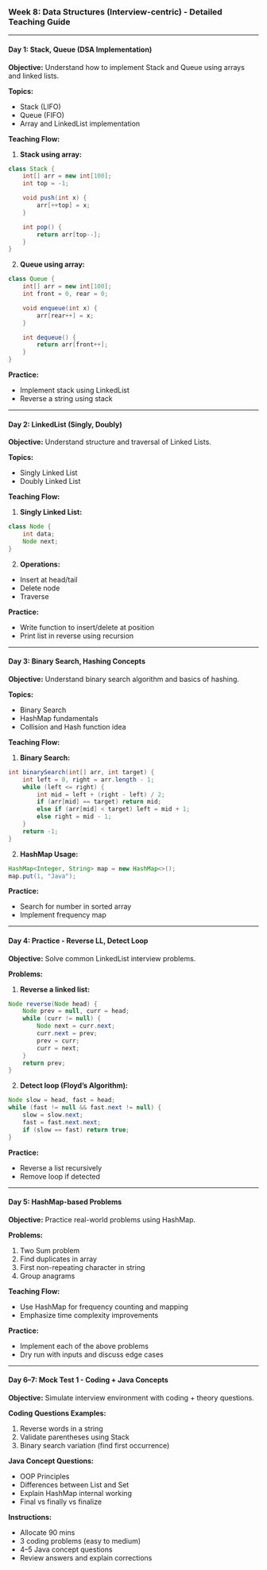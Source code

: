### Week 8: Data Structures (Interview-centric) - Detailed Teaching Guide

---

#### **Day 1: Stack, Queue (DSA Implementation)**

**Objective:** Understand how to implement Stack and Queue using arrays and linked lists.

**Topics:**

* Stack (LIFO)
* Queue (FIFO)
* Array and LinkedList implementation

**Teaching Flow:**

1. **Stack using array:**

```java
class Stack {
    int[] arr = new int[100];
    int top = -1;

    void push(int x) {
        arr[++top] = x;
    }

    int pop() {
        return arr[top--];
    }
}
```

2. **Queue using array:**

```java
class Queue {
    int[] arr = new int[100];
    int front = 0, rear = 0;

    void enqueue(int x) {
        arr[rear++] = x;
    }

    int dequeue() {
        return arr[front++];
    }
}
```

**Practice:**

* Implement stack using LinkedList
* Reverse a string using stack

---

#### **Day 2: LinkedList (Singly, Doubly)**

**Objective:** Understand structure and traversal of Linked Lists.

**Topics:**

* Singly Linked List
* Doubly Linked List

**Teaching Flow:**

1. **Singly Linked List:**

```java
class Node {
    int data;
    Node next;
}
```

2. **Operations:**

* Insert at head/tail
* Delete node
* Traverse

**Practice:**

* Write function to insert/delete at position
* Print list in reverse using recursion

---

#### **Day 3: Binary Search, Hashing Concepts**

**Objective:** Understand binary search algorithm and basics of hashing.

**Topics:**

* Binary Search
* HashMap fundamentals
* Collision and Hash function idea

**Teaching Flow:**

1. **Binary Search:**

```java
int binarySearch(int[] arr, int target) {
    int left = 0, right = arr.length - 1;
    while (left <= right) {
        int mid = left + (right - left) / 2;
        if (arr[mid] == target) return mid;
        else if (arr[mid] < target) left = mid + 1;
        else right = mid - 1;
    }
    return -1;
}
```

2. **HashMap Usage:**

```java
HashMap<Integer, String> map = new HashMap<>();
map.put(1, "Java");
```

**Practice:**

* Search for number in sorted array
* Implement frequency map

---

#### **Day 4: Practice - Reverse LL, Detect Loop**

**Objective:** Solve common LinkedList interview problems.

**Problems:**

1. **Reverse a linked list:**

```java
Node reverse(Node head) {
    Node prev = null, curr = head;
    while (curr != null) {
        Node next = curr.next;
        curr.next = prev;
        prev = curr;
        curr = next;
    }
    return prev;
}
```

2. **Detect loop (Floyd’s Algorithm):**

```java
Node slow = head, fast = head;
while (fast != null && fast.next != null) {
    slow = slow.next;
    fast = fast.next.next;
    if (slow == fast) return true;
}
```

**Practice:**

* Reverse a list recursively
* Remove loop if detected

---

#### **Day 5: HashMap-based Problems**

**Objective:** Practice real-world problems using HashMap.

**Problems:**

1. Two Sum problem
2. Find duplicates in array
3. First non-repeating character in string
4. Group anagrams

**Teaching Flow:**

* Use HashMap for frequency counting and mapping
* Emphasize time complexity improvements

**Practice:**

* Implement each of the above problems
* Dry run with inputs and discuss edge cases

---

#### **Day 6–7: Mock Test 1 - Coding + Java Concepts**

**Objective:** Simulate interview environment with coding + theory questions.

**Coding Questions Examples:**

1. Reverse words in a string
2. Validate parentheses using Stack
3. Binary search variation (find first occurrence)

**Java Concept Questions:**

* OOP Principles
* Differences between List and Set
* Explain HashMap internal working
* Final vs finally vs finalize

**Instructions:**

* Allocate 90 mins
* 3 coding problems (easy to medium)
* 4–5 Java concept questions
* Review answers and explain corrections
